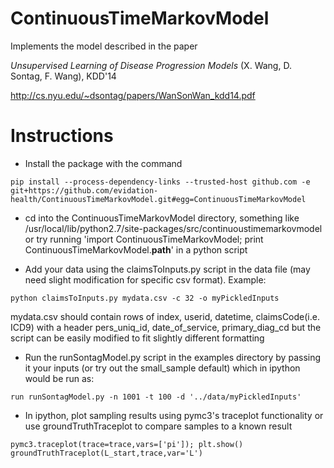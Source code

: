 # ContinuousTimeMarkovModel

Implements the model described in the paper

*Unsupervised Learning of Disease Progression Models* (X. Wang, D. Sontag, F. Wang), KDD'14

http://cs.nyu.edu/~dsontag/papers/WanSonWan_kdd14.pdf

# Instructions

* Install the package with the command

```
pip install --process-dependency-links --trusted-host github.com -e git+https://github.com/evidation-health/ContinuousTimeMarkovModel.git#egg=ContinuousTimeMarkovModel
```

* cd into the ContinuousTimeMarkovModel directory, something like /usr/local/lib/python2.7/site-packages/src/continuoustimemarkovmodel
    or try running 'import ContinuousTimeMarkovModel; print ContinuousTimeMarkovModel.__path__' in a python script

* Add your data using the claimsToInputs.py script in the data file (may need slight modification for specific csv format). Example:


`python claimsToInputs.py mydata.csv -c 32 -o myPickledInputs`

mydata.csv should contain rows of index, userid, datetime, claimsCode(i.e. ICD9) with a header pers_uniq_id, date_of_service, primary_diag_cd but the script can be easily modified to fit slightly different formatting

* Run the runSontagModel.py script in the examples directory by passing it your inputs (or try out the small_sample default) which in ipython would be run as:

`run runSontagModel.py -n 1001 -t 100 -d '../data/myPickledInputs'`

* In ipython, plot sampling results using pymc3's traceplot functionality or use groundTruthTraceplot to compare samples to a known result

```
pymc3.traceplot(trace=trace,vars=['pi']); plt.show()
groundTruthTraceplot(L_start,trace,var='L')
```
